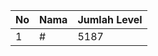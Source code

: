 | No | Nama            | Jumlah Level |
|----|-----------------|--------------|
| 1  | #    |    5187        |
